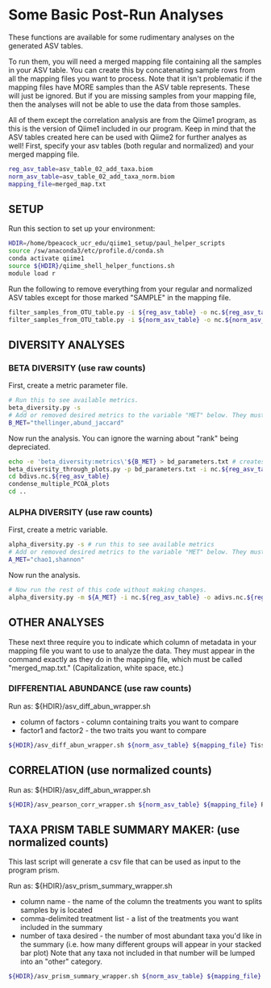 # Some Basic Post-Run Analyses

These functions are available for some rudimentary analyses on the generated ASV tables. 

To run them, you will need a merged mapping file containing all the samples in your ASV table. You can create this by concatenating sample rows from all the mapping files you want to process. Note that it isn't problematic if the mapping files have MORE samples than the ASV table represents. These will just be ignored. But if you are missing samples from your mapping file, then the analyses will not be able to use the data from those samples. 

All of them except the correlation analysis are from the Qiime1 program, as this is the version of Qiime1 included in our program.
Keep in mind that the ASV tables created here can be used with Qiime2 for further analyes as well!
First, specify your asv tables (both regular and normalized) and your merged mapping file.
```sh 
reg_asv_table=asv_table_02_add_taxa.biom
norm_asv_table=asv_table_02_add_taxa_norm.biom
mapping_file=merged_map.txt
```

## SETUP
Run this section to set up your environment:
```sh 
HDIR=/home/bpeacock_ucr_edu/qiime1_setup/paul_helper_scripts
source /sw/anaconda3/etc/profile.d/conda.sh
conda activate qiime1
source ${HDIR}/qiime_shell_helper_functions.sh
module load r
```
Run the following to remove everything from your regular and normalized ASV tables except for those marked "SAMPLE" in the mapping file.
```sh 
filter_samples_from_OTU_table.py -i ${reg_asv_table} -o nc.${reg_asv_table} -m ${mapping_file} --valid_states "SampleType:SAMPLE"
filter_samples_from_OTU_table.py -i ${norm_asv_table} -o nc.${norm_asv_table} -m ${mapping_file} --valid_states "SampleType:SAMPLE"
```
## DIVERSITY ANALYSES
### BETA DIVERSITY (use raw counts)
First, create a metric parameter file.
```sh 
# Run this to see available metrics.
beta_diversity.py -s 
# Add or removed desired metrics to the variable "MET" below. They must have commas between them. 
B_MET="thellinger,abund_jaccard"
```
Now run the analysis. You can ignore the warning about "rank" being depreciated.
```sh 
echo -e 'beta_diversity:metrics\'${B_MET} > bd_parameters.txt # creates parameter file
beta_diversity_through_plots.py -p bd_parameters.txt -i nc.${reg_asv_table} -m ${mapping_file} -o bdivs.nc.${reg_asv_table} # runs analysis
cd bdivs.nc.${reg_asv_table}
condense_multiple_PCOA_plots
cd ..
```

### ALPHA DIVERSITY (use raw counts)
First, create a metric variable.
```sh
alpha_diversity.py -s # run this to see available metrics
# Add or removed desired metrics to the variable "MET" below. They must have commas between them. 
A_MET="chao1,shannon"
```
Now run the analysis.
```sh
# Now run the rest of this code without making changes. 
alpha_diversity.py -m ${A_MET} -i nc.${reg_asv_table} -o adivs.nc.${reg_asv_table}.txt
```

## OTHER ANALYSES
These next three require you to indicate which column of metadata in your mapping file you want to use to analyze the data. They must appear in the command exactly as they do in the mapping file, which must be called "merged_map.txt." (Capitalization, white space, etc.)
### DIFFERENTIAL ABUNDANCE (use raw counts)
Run as: 
${HDIR}/asv_diff_abun_wrapper.sh <ASV table path> <mapping file> <column of factors> <factor1> <factor2>
- column of factors - column containing traits you want to compare
- factor1 and factor2 - the two traits you want to compare
```sh
${HDIR}/asv_diff_abun_wrapper.sh ${norm_asv_table} ${mapping_file} Tissue stem_whole stem_scrapings
```

## CORRELATION (use normalized counts)
Run as: 
${HDIR}/asv_diff_abun_wrapper.sh <ASV table path> <mapping file> <column of measurements to correlate against>
```sh
${HDIR}/asv_pearson_corr_wrapper.sh ${norm_asv_table} ${mapping_file} Rating
```

## TAXA PRISM TABLE SUMMARY MAKER: (use normalized counts)
This last script will generate a csv file that can be used as input to the program prism. 

Run as: 
${HDIR}/asv_prism_summary_wrapper.sh <ASV table path> <mapping file> <column name> <comma-delimited treatment list> <number of taxa desired in final output>
- column name - the name of the column the treatments you want to splits samples by is located
- comma-delimited treatment list - a list of the treatments you want included in the summary
- number of taxa desired - the number of most abundant taxa you'd like in the summary (i.e. how many different groups will appear in your stacked bar plot)
Note that any taxa not included in that number will be lumped into an "other" category.
```sh
${HDIR}/asv_prism_summary_wrapper.sh ${norm_asv_table} ${mapping_file} tissue stem_whole,leaf_scrapings,leaf_whole 20
```

